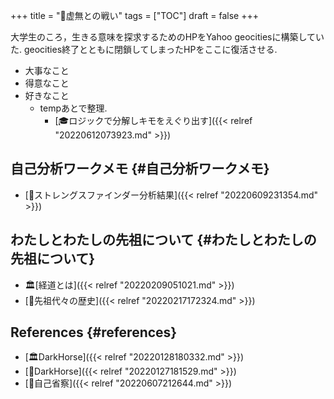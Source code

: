 +++
title = "🦊虚無との戦い"
tags = ["TOC"]
draft = false
+++

大学生のころ，生きる意味を探求するためのHPをYahoo geocitiesに構築していた. geocities終了とともに閉鎖してしまったHPをここに復活させる.

-   大事なこと
-   得意なこと
-   好きなこと
    -   tempあとで整理.
        -   [🎓ロジックで分解しキモをえぐり出す]({{< relref "20220612073923.md" >}})


## 自己分析ワークメモ {#自己分析ワークメモ}

-   [🦊ストレングスファインダー分析結果]({{< relref "20220609231354.md" >}})


## わたしとわたしの先祖について {#わたしとわたしの先祖について}

-   🏛[経道とは]({{< relref "20220209051021.md" >}})
-   [📂先祖代々の歴史]({{< relref "20220217172324.md" >}})


## References {#references}

-   [🏛DarkHorse]({{< relref "20220128180332.md" >}})
-   [📝DarkHorse]({{< relref "20220127181529.md" >}})
-   [📝自己省察]({{< relref "20220607212644.md" >}})

